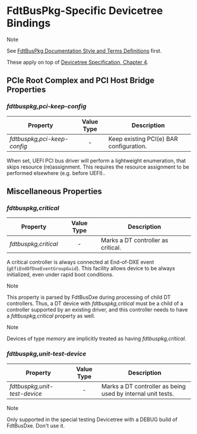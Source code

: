 # FdtBusPkg-Specific Devicetree Bindings

> [!NOTE]
> See [FdtBusPkg Documentation Style and Terms Definitions](StyleAndTerms.md) first.

These apply on top of [Devicetree Specification, Chapter 4](https://devicetree-specification.readthedocs.io/en/stable/device-bindings.html).

## PCIe Root Complex and PCI Host Bridge Properties

### _fdtbuspkg,pci-keep-config_

| Property | Value Type | Description |
| -------- | :--------: | ----------- |
| _fdtbuspkg,pci-keep-config_ | - | Keep existing PCI(e) BAR configuration. |

When set, UEFI PCI bus driver will perform a lightweight enumeration, that skips
resource (re)assignment. This requires the resource assignment to be performed
elsewhere (e.g. before UEFI)..

## Miscellaneous Properties

### _fdtbuspkg,critical_

| Property | Value Type | Description |
| -------- | :--------: | ----------- |
| _fdtbuspkg,critical_ | - | Marks a DT controller as critical. |

A critical controller is always connected at End-of-DXE event (`gEfiEndOfDxeEventGroupGuid`). This facility allows device to be always initialized, even under rapid boot conditions.

> [!NOTE]
> This property is parsed by FdtBusDxe during processing of child DT
> controllers. Thus, a DT device with _fdtbuspkg,critical_ must be a child
> of a controller supported by an existing driver, and this controller
> needs to have a _fdtbuspkg,critical_ property as well.

> [!NOTE]
> Devices of type _memory_ are implicitly treated as having _fdtbuspkg,critical_.

###  _fdtbuspkg,unit-test-device_

| Property | Value Type | Description |
| -------- | :--------: | ----------- |
| _fdtbuspkg,unit-test-device_ | - | Marks a DT controller as being used by internal unit tests.

> [!NOTE]
> Only supported in the special testing Devicetree with a DEBUG build of FdtBusDxe. Don't use it.
